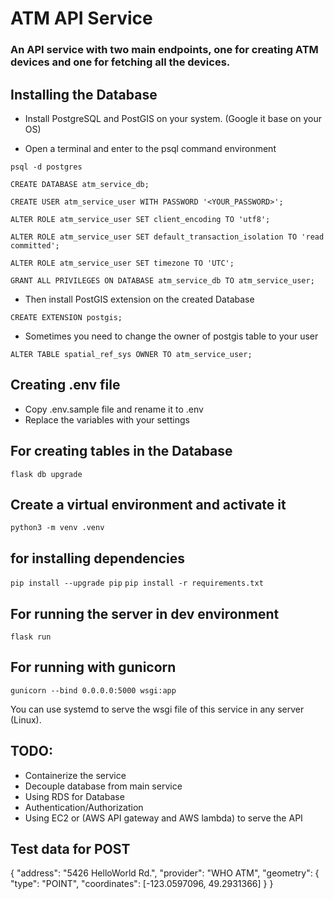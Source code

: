 
# ATM API Service

### An API service with two main endpoints, one for creating ATM devices and one for fetching all the devices.

## Installing the Database

- Install PostgreSQL and PostGIS on your system. (Google it base on your OS)

- Open a terminal and enter to the psql command environment

`psql -d postgres`
 
`CREATE DATABASE atm_service_db;`

`CREATE USER atm_service_user WITH PASSWORD '<YOUR_PASSWORD>';`

`ALTER ROLE atm_service_user SET client_encoding TO 'utf8';`

`ALTER ROLE atm_service_user SET default_transaction_isolation TO 'read committed';`

`ALTER ROLE atm_service_user SET timezone TO 'UTC';`

`GRANT ALL PRIVILEGES ON DATABASE atm_service_db TO atm_service_user;`


- Then install PostGIS extension on the created Database

`CREATE EXTENSION postgis;`

- Sometimes you need to change the owner of postgis table to your user

`ALTER TABLE spatial_ref_sys OWNER TO atm_service_user;`

## Creating .env file

- Copy .env.sample file and rename it to .env
- Replace the variables with your settings

## For creating tables in the Database

`flask db upgrade`

## Create a virtual environment and activate it

`python3 -m venv .venv`

## for installing dependencies

`pip install --upgrade pip`
`pip install -r requirements.txt`

## For running the server in dev environment

`flask run`

## For running with gunicorn

`gunicorn --bind 0.0.0.0:5000 wsgi:app`

You can use systemd to serve the wsgi file of this service in any server (Linux).

## TODO:
- Containerize the service
- Decouple database from main service
- Using RDS for Database
- Authentication/Authorization
- Using EC2 or (AWS API gateway and AWS lambda) to serve the API

## Test data for POST

{
  "address": "5426 HelloWorld Rd.",
  "provider": "WHO ATM",
  "geometry": {
    "type": "POINT",
    "coordinates": [-123.0597096, 49.2931366]
  }
}